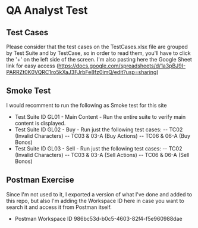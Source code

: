 # QA Analyst Test

## Test Cases
Please consider that the test cases on the TestCases.xlsx file are grouped by Test Suite and by TestCase, so in order to read them, you'll have to click the '+' on the left side of the screen. 
I'm also pasting here the Google Sheet link for easy access (https://docs.google.com/spreadsheets/d/1a3pBJ9I-PARRZt0K0VQRC1ro5kXaJ3FJrbFe8fz0imQ/edit?usp=sharing)

## Smoke Test
I would recomment to run the following as Smoke test for this site
- Test Suite ID GL01 - Main Content - Run the entire suite to verify main content is displayed.
- Test Suite ID GL02 - Buy - Run just the following test cases:
-- TC02 (Invalid Characters)
-- TC03 & 03-A (Buy Actions)
-- TC06 & 06-A (Buy Bonos)
- Test Suite ID GL03 - Sell - Run just the following test cases:
-- TC02 (Invalid Characters)
-- TC03 & 03-A (Sell Actions)
-- TC06 & 06-A (Sell Bonos)

## Postman Exercise
Since I'm not used to it, I exported a version of what I've done and added to this repo, but also I'm adding the Workspace ID here in case you want to search it and access it from Postman itself.
- Postman Workspace ID 986bc53d-b0c5-4603-82f4-f5e960988dae

